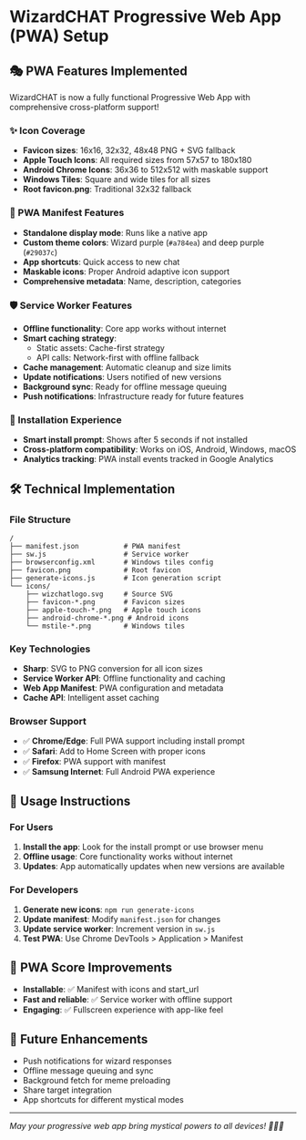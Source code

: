 # WizardCHAT Progressive Web App (PWA) Setup

## 🎭 PWA Features Implemented

WizardCHAT is now a fully functional Progressive Web App with comprehensive cross-platform support!

### ✨ Icon Coverage
- **Favicon sizes**: 16x16, 32x32, 48x48 PNG + SVG fallback
- **Apple Touch Icons**: All required sizes from 57x57 to 180x180
- **Android Chrome Icons**: 36x36 to 512x512 with maskable support
- **Windows Tiles**: Square and wide tiles for all sizes
- **Root favicon.png**: Traditional 32x32 fallback

### 🌟 PWA Manifest Features
- **Standalone display mode**: Runs like a native app
- **Custom theme colors**: Wizard purple (`#a784ea`) and deep purple (`#29037c`)
- **App shortcuts**: Quick access to new chat
- **Maskable icons**: Proper Android adaptive icon support
- **Comprehensive metadata**: Name, description, categories

### 🛡️ Service Worker Features
- **Offline functionality**: Core app works without internet
- **Smart caching strategy**:
  - Static assets: Cache-first strategy
  - API calls: Network-first with offline fallback
- **Cache management**: Automatic cleanup and size limits
- **Update notifications**: Users notified of new versions
- **Background sync**: Ready for offline message queuing
- **Push notifications**: Infrastructure ready for future features

### 📱 Installation Experience
- **Smart install prompt**: Shows after 5 seconds if not installed
- **Cross-platform compatibility**: Works on iOS, Android, Windows, macOS
- **Analytics tracking**: PWA install events tracked in Google Analytics

## 🛠️ Technical Implementation

### File Structure
```
/
├── manifest.json           # PWA manifest
├── sw.js                   # Service worker
├── browserconfig.xml       # Windows tiles config
├── favicon.png             # Root favicon
├── generate-icons.js       # Icon generation script
└── icons/
    ├── wizchatlogo.svg     # Source SVG
    ├── favicon-*.png       # Favicon sizes
    ├── apple-touch-*.png   # Apple touch icons
    ├── android-chrome-*.png # Android icons
    └── mstile-*.png        # Windows tiles
```

### Key Technologies
- **Sharp**: SVG to PNG conversion for all icon sizes
- **Service Worker API**: Offline functionality and caching
- **Web App Manifest**: PWA configuration and metadata
- **Cache API**: Intelligent asset caching

### Browser Support
- ✅ **Chrome/Edge**: Full PWA support including install prompt
- ✅ **Safari**: Add to Home Screen with proper icons
- ✅ **Firefox**: PWA support with manifest
- ✅ **Samsung Internet**: Full Android PWA experience

## 🚀 Usage Instructions

### For Users
1. **Install the app**: Look for the install prompt or use browser menu
2. **Offline usage**: Core functionality works without internet
3. **Updates**: App automatically updates when new versions are available

### For Developers
1. **Generate new icons**: `npm run generate-icons`
2. **Update manifest**: Modify `manifest.json` for changes
3. **Update service worker**: Increment version in `sw.js`
4. **Test PWA**: Use Chrome DevTools > Application > Manifest

## 🎯 PWA Score Improvements
- **Installable**: ✅ Manifest with icons and start_url
- **Fast and reliable**: ✅ Service worker with offline support
- **Engaging**: ✅ Fullscreen experience with app-like feel

## 🔮 Future Enhancements
- Push notifications for wizard responses
- Offline message queuing and sync
- Background fetch for meme preloading
- Share target integration
- App shortcuts for different mystical modes

---

*May your progressive web app bring mystical powers to all devices! 🧙‍♂️✨* 